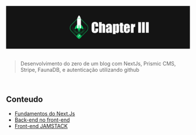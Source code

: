 
<img alt="ignite" src="../../images/chapter-III.jpg"/>

<h2 align="center">

</h2>

> Desenvolvimento do zero de um blog com NextJs, Prismic CMS, Stripe, FaunaDB, e autenticação utilizando github
<br>

## Conteudo

* [Fundamentos do Next.Js](fundamentos-nextJs.md)
* [Back-end no front-end](back-end-no-front-end.md)
* [Front-end JAMSTACK](front-end-jamstack.md)
